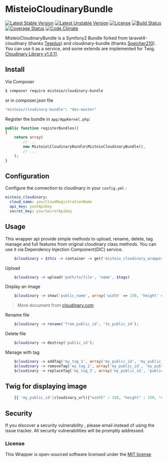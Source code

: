 MisteioCloudinaryBundle
=========
[![Latest Stable Version](https://poser.pugx.org/misteio/cloudinary-bundle/v/stable)](https://packagist.org/packages/misteio/cloudinary-bundle)
[![Latest Unstable Version](https://poser.pugx.org/misteio/cloudinary-bundle/v/unstable)](https://packagist.org/packages/misteio/cloudinary-bundle) 
[![License](https://poser.pugx.org/misteio/cloudinary-bundle/license)](https://packagist.org/packages/misteio/cloudinary-bundle)
[![Build Status](https://travis-ci.org/misteio/CloudinaryBundle.svg?branch=master)](https://travis-ci.org/misteio/CloudinaryBundle)
[![Coverage Status](https://coveralls.io/repos/misteio/CloudinaryBundle/badge.svg?branch=master&service=github)](https://coveralls.io/github/misteio/CloudinaryBundle?branch=master)
[![Code Climate](https://codeclimate.com/repos/586d2bd9fa6a943e97001bc5/badges/36b972b7a31123e8d235/gpa.svg)](https://codeclimate.com/repos/586d2bd9fa6a943e97001bc5/feed)

MisteioCloudinaryBundle is a Symfony2 Bundle forked from laravel4-cloudinary (thanks [Teeplus](https://github.com/teepluss/laravel4-cloudinary)) and cloudinary-bundle (thanks [Speicher210](https://github.com/Speicher210/CloudinaryBundle)). You can use it as a service, and some extends are implemented for Twig. 
[Cloudinary Library v1.0.11](http://cloudinary.com/documentation/php_integration).

## Install

Via Composer

``` bash
$ composer require misteio/cloudinary-bundle
```
or in composer.json file
``` bash
"misteio/cloudinary-bundle": "dev-master"
```

Register the bundle in `app/AppKernel.php`:

``` php
public function registerBundles()
{
    return array(
        // ...
        new Misteio\CloudinaryBundle\MisteioCloudinaryBundle(),
        // ...
    );
}
```

Configuration
-------------

Configure the connection to cloudinary in your `config.yml` :

``` yaml
misteio_cloudinary:
  cloud_name: yourCloudRegistrationName
  api_key: youtApiKey
  secret_key: yourSecretApiKey
```

## Usage

This wrapper api provide simple methods to upload, rename, delete, tag manage and full features from original cloudinary class methods.
You can use it via Dependency Injection Component(DIC) service.

```php
	$cloudinary = $this -> container -> get('misteio_cloudinary_wrapper');
```


Upload
```php
	$cloudinary -> upload('path/to/file', 'name', $tags)
```



Display an image
```php
	$cloudinary -> show('public_name', array('width' => 150, 'height' => 150, 'crop' => 'fit', 'radius' => 20));
```

> More document from [cloudinary.com](http://cloudinary.com/documentation/image_transformations)

Rename file

```php
	$cloudinary -> rename('from_public_id', 'to_public_id');
```

Delete file
```php
	$cloudinary -> destroy('public_id');
```

Manage with tag

```php
	$cloudinary -> addTag('my_tag_1', array('my_public_id', 'my_public_id_2'));
    $cloudinary -> removeTag('my_tag_2', array('my_public_id', 'my_public_id_2'));
    $cloudinary -> replaceTag('my_tag_3', array('my_public_id', 'public_id_2'));
```

## Twig for displaying image
```php
	{{ 'my_public_id'|cloudinary_url({"width" : 150, "height" : 150, "crop" : "fill", "radius" : 20}) }}
```

## Security

If you discover a security vulnerability , please email instead of using the issue tracker. All security vulnerabilities will be promptly addressed.


### License
This Wrapper is open-sourced software licensed under the [MIT license](http://opensource.org/licenses/MIT)
